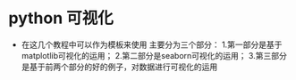 # python 可视化
- 在这几个教程中可以作为模板来使用
主要分为三个部分：
1.第一部分是基于matplotlib可视化的运用；
2.第二部分是seaborn可视化的运用；
3.第三部分是基于前两个部分的好的例子，对数据进行可视化的运用
